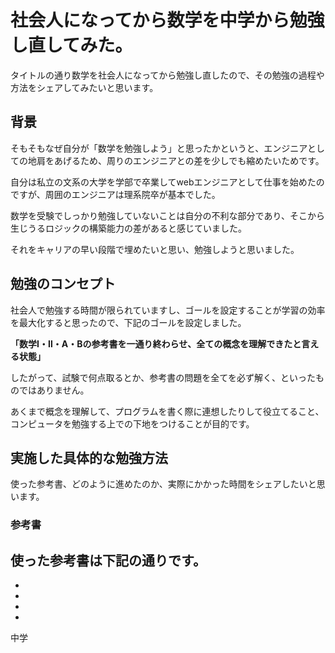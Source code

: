 # 社会人になってから数学を中学から勉強し直してみた。

タイトルの通り数学を社会人になってから勉強し直したので、その勉強の過程や方法をシェアしてみたいと思います。

## 背景

そもそもなぜ自分が「数学を勉強しよう」と思ったかというと、エンジニアとしての地肩をあげるため、周りのエンジニアとの差を少しでも縮めたいためです。

自分は私立の文系の大学を学部で卒業してwebエンジニアとして仕事を始めたのですが、周囲のエンジニアは理系院卒が基本でした。

数学を受験でしっかり勉強していないことは自分の不利な部分であり、そこから生じうるロジックの構築能力の差があると感じていました。

それをキャリアの早い段階で埋めたいと思い、勉強しようと思いました。

## 勉強のコンセプト

社会人で勉強する時間が限られていますし、ゴールを設定することが学習の効率を最大化すると思ったので、下記のゴールを設定しました。

**「数学Ⅰ・Ⅱ・A・Bの参考書を一通り終わらせ、全ての概念を理解できたと言える状態」**

したがって、試験で何点取るとか、参考書の問題を全てを必ず解く、といったものではありません。

あくまで概念を理解して、プログラムを書く際に連想したりして役立てること、コンピュータを勉強する上での下地をつけることが目的です。

## 実施した具体的な勉強方法

使った参考書、どのように進めたのか、実際にかかった時間をシェアしたいと思います。

### 参考書

使った参考書は下記の通りです。
- 
- 
- 
- 
- 

中学






